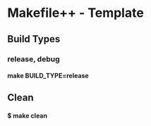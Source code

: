 # Makefile++ - Template
## Build Types
### release, debug
#### make BUILD_TYPE=release
## Clean
#### $ make clean
